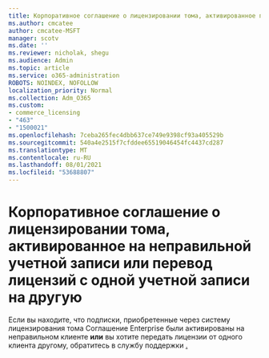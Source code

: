 ```yaml
---
title: Корпоративное соглашение о лицензировании тома, активированное при неправильной учетной записи
ms.author: cmcatee
author: cmcatee-MSFT
manager: scotv
ms.date: ''
ms.reviewer: nicholak, shegu
ms.audience: Admin
ms.topic: article
ms.service: o365-administration
ROBOTS: NOINDEX, NOFOLLOW
localization_priority: Normal
ms.collection: Adm_O365
ms.custom:
- commerce_licensing
- "463"
- "1500021"
ms.openlocfilehash: 7ceba265fec4dbb637ce749e9398cf93a405529b
ms.sourcegitcommit: 540a4e2515f7cfddee65519046454fc4437cd287
ms.translationtype: MT
ms.contentlocale: ru-RU
ms.lasthandoff: 08/01/2021
ms.locfileid: "53688807"
---
```

# <a name="volume-licensing-enterprise-agreement-activated-on-the-wrong-account-or-transferring-licenses-from-one-account-to-another"></a>Корпоративное соглашение о лицензировании тома, активированное на неправильной учетной записи или перевод лицензий с одной учетной записи на другую

Если вы находите, что подписки, приобретенные через систему лицензирования тома Соглашение Enterprise были  активированы на неправильном клиенте **или** вы хотите передать лицензии от одного клиента другому, обратитесь в службу поддержки [.](https://go.microsoft.com/fwlink/p/?linkid=518322) 